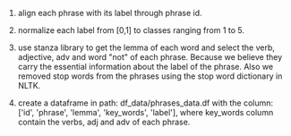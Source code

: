 1. align each phrase with its label through phrase id. 
2. normalize each label from [0,1] to classes ranging from 1 to 5. 
3. use stanza library to get the lemma of each word and select the verb, adjective,    adv  and word "not" of each phrase. Because we believe they carry the essential information about the label of the phrase. Also we removed stop words from the phrases using the stop word dictionary in NLTK. 


4. create a dataframe in path: df_data/phrases_data.df with the column: 
   ['id', 'phrase', 'lemma', 'key_words', 'label'], where key_words column contain the verbs, adj and adv of each phrase. 